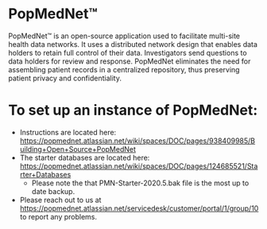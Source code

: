 # PopMedNet&trade;

PopMedNet&trade; is an open-source application used to facilitate multi-site health data networks. It uses a distributed network design that enables data holders to retain full control of their data. Investigators send questions to data holders for review and response. PopMedNet eliminates the need for assembling patient records in a centralized repository, thus preserving patient privacy and confidentiality.

# To set up an instance of PopMedNet: 

* Instructions are located here: https://popmednet.atlassian.net/wiki/spaces/DOC/pages/938409985/Building+Open+Source+PopMedNet
* The starter databases are located here: https://popmednet.atlassian.net/wiki/spaces/DOC/pages/124685521/Starter+Databases
    * Please note the that PMN-Starter-2020.5.bak file is the most up to date backup.   
* Please reach out to us at https://popmednet.atlassian.net/servicedesk/customer/portal/1/group/10 to report any problems.